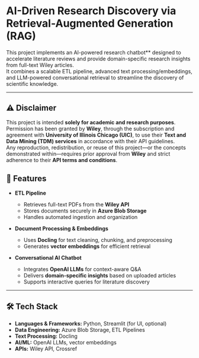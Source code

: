 # AI-Driven Research Discovery via Retrieval-Augmented Generation (RAG)

This project implements an AI-powered research chatbot** designed to accelerate literature reviews and provide domain-specific research insights from full-text Wiley articles.  
It combines a scalable ETL pipeline, advanced text processing/embeddings, and LLM-powered conversational retrieval to streamline the discovery of scientific knowledge.

---
## ⚠️ Disclaimer
This project is intended **solely for academic and research purposes**.  
Permission has been granted by **Wiley**, through the subscription and agreement with **University of Illinois Chicago (UIC)**, to use their **Text and Data Mining (TDM) services** in accordance with their API guidelines.  
Any reproduction, redistribution, or reuse of this project—or the concepts demonstrated within—requires prior approval from **Wiley** and strict adherence to their **API terms and conditions**.

## 🚀 Features
- **ETL Pipeline**  
  - Retrieves full-text PDFs from the **Wiley API**  
  - Stores documents securely in **Azure Blob Storage**  
  - Handles automated ingestion and organization  

- **Document Processing & Embeddings**  
  - Uses **Docling** for text cleaning, chunking, and preprocessing  
  - Generates **vector embeddings** for efficient retrieval  

- **Conversational AI Chatbot**  
  - Integrates **OpenAI LLMs** for context-aware Q&A  
  - Delivers **domain-specific insights** based on uploaded articles  
  - Supports interactive queries for literature discovery  

---

## 🛠️ Tech Stack
- **Languages & Frameworks:** Python, Streamlit (for UI, optional)  
- **Data Engineering:** Azure Blob Storage, ETL Pipelines  
- **Text Processing:** Docling  
- **AI/ML:** OpenAI LLMs, vector embeddings  
- **APIs:** Wiley API, Crossref



